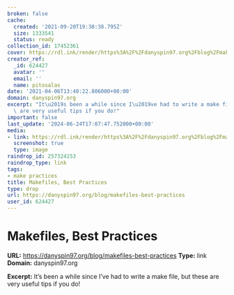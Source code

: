 ```yaml
---
broken: false
cache:
  created: '2021-09-20T19:30:38.795Z'
  size: 1333541
  status: ready
collection_id: 17452361
cover: https://rdl.ink/render/https%3A%2F%2Fdanyspin97.org%2Fblog%2Fmakefiles-best-practices
creator_ref:
  _id: 624427
  avatar: ''
  email: ''
  name: pitosalas
date: '2021-04-06T13:40:22.806000+00:00'
domain: danyspin97.org
excerpt: "It\u2019s been a while since I\u2019ve had to write a make file, but these\
  \ are very useful tips if you do!"
important: false
last_update: '2024-06-24T17:07:47.752000+00:00'
media:
- link: https://rdl.ink/render/https%3A%2F%2Fdanyspin97.org%2Fblog%2Fmakefiles-best-practices
  screenshot: true
  type: image
raindrop_id: 257324153
raindrop_type: link
tags:
- make practices
title: Makefiles, Best Practices
type: drop
url: https://danyspin97.org/blog/makefiles-best-practices
user_id: 624427
---
```


# Makefiles, Best Practices

**URL:** https://danyspin97.org/blog/makefiles-best-practices
**Type:** link
**Domain:** danyspin97.org

**Excerpt:** It’s been a while since I’ve had to write a make file, but these are very useful tips if you do!
